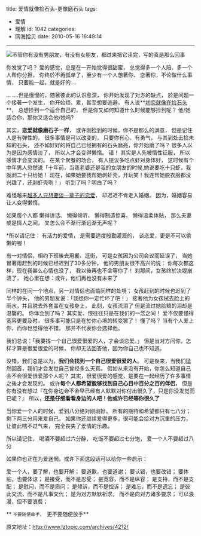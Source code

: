 title: 爱情就像捡石头-更像磨石头
tags:
  - 爱情
  - 理解
id: 1042
categories:
  - 网海拾贝
date: 2010-05-16 16:49:14
---

[![](http://a.kainy.cn/201005/%E5%A4%95%E9%98%B3%20%E7%88%B1.jpg)](http://a.kainy.cn/201005/%E5%A4%95%E9%98%B3%20%E7%88%B1.jpg)不管你有没有男朋友，有没有女朋友，都过来把它读完，写的真是那么回事

你发觉了吗？
爱的感觉，总是在一开始觉得很甜蜜，
总觉得多一个人陪、多一个人帮你分担，
你终於不再孤单了，至少有一个人想著你、
恋著你，不论做什么事情，
只要能一起，就是好的….

…
….但是慢慢的，随著彼此的认识愈深，
你开始发现了对方的缺点，
於是问题一个接著一个发生，
你开始烦、累，甚至想要逃避，
有人说**[初恋就像在捡石头](http://www.kainy.cn/2010/05/%E4%B9%A0%E6%83%AF/)**，<!--more-->
总想捡到一个适合自己的，
但是你又如何知道什么时候能够捡到呢？
他/她适合你，那你又适合他/她吗?

其实，**恋爱就像磨石子一样**，
或许刚捡到的时候，你不是那么的满意，
但是记住人是有弹性的，
很多事情是可以改变的，
只要你有心、有勇气，
与其到处去捡未知的石头，
还不如好好的将自己已经拥有的石头磨亮，你开始磨了吗？
很多人以为是因为感情淡了，
所以人才会变得懒惰。
错！
其实是人先被惰性征服，
所以感情才会变淡的。
在某个聚餐的场合，
有人提议多吃点虾对身体好，
这时候有个中年男人忽然说「十年前，当我老婆还是我的女朋友的时候,她说要吃十只虾，我就剥二十只给她！
现在，如果她要我帮她剥虾壳，开玩笑！我连帮她脱衣服都没兴趣了，还剥虾壳咧！」
听到了吗？明白了吗？

难怪越来[越多人只想要谈一辈子的恋爱](http://www.kainy.cn/2010/05/80%e5%90%8e%e9%9d%a2%e4%b8%b4%e7%9a%84%e5%8d%81%e5%a4%a7%e5%bf%83%e7%90%86%e9%97%ae%e9%a2%98/)，
却迟迟不肯走入婚姻。
因为，婚姻容易让人变得懒惰。

如果每个人都
懒得讲话、
懒得倾听、
懒得制造惊喜、
懒得温柔体贴，
那么夫妻或是情人之间，
又怎么会不渐行渐远渐无声呢？

*所以请记住：
有活力的爱情，
是需要适度殷勤灌溉的，
谈恋爱，更是不可以偷懒的喔！

有一对情侣，相约下班後去用餐、逛街，
可是女孩因为公司会议而延误了，
当她冒著雨赶到的时候已经迟到了30多分钟，
他的男朋友很不高兴的说：
你每次都这样，现在我甚么心情也没了，
我以後再也不会等你了！
刹那间，女孩终於决堤崩溃了，
她心里在想：或许，他们再也没有未来了

同样的在同一个地点，另一对情侣也面临同样的处境；
女孩赶到的时候也迟到了半个钟头，
他的男朋友说：「我想你一定忙坏了吧！」
接著他为女孩拭去脸上的雨水，并且脱去外套盖在女孩身上，
此刻，女孩流泪了
但是流过她脸颊的泪却是温馨的。
你体会到了吗？
其实爱、恨往往只是在我们的一念之间！
爱不仅要懂得宽容更要及时，
很多事可能只是在於你心境的转变罢了！
懂了吗？
当有个人爱上你，而你也觉得他不错。
那并不代表你会选择他。

我们总说：「我要找一个自己很爱很爱的人，才会谈恋爱。」
但是当对方问你，怎样才算是很爱很爱的时候，
你却无法回答他，因为你自己也不知道。

没错，我们总是以为，**我们会找到一个自己很爱很爱的人**。
可是後来，当我们猛然回首，我们才会发觉自己曾经多么天真。
假如从来没有开始，你怎么知道自己会不会很爱很爱那个人呢？
其实，很爱很爱的感觉，是要在一起经历了许多事情之後才会发现的。
或许**每个人都希望能够找到自己心目中百分之百的伴侣**，
但是你有没有想过『在你身边会不会早已经有人默默对你付出很久了，只是你没发觉而已呢？』
所以，**还是仔细看看身边的人吧！他或许已经等你很久了**

当你爱一个人的时候，爱到八分绝对刚刚好。
所有的期待和希望都只有七八分；剩下两三分用来爱自己。
如果你还继续爱得更多，很可能会给对方沉重的压力，让彼此喘不过气来，
完全丧失了爱情的乐趣。

所以请记住，
喝酒不要超过六分醉，
吃饭不要超过七分饱，
爱一个人不要超过八分

如果你也正在为爱迷惘，或许下面这段话可以给你一些启示：

爱一个人，要了解，也要开解；
要道歉，也要道谢；
要认错，也要改错；
要体贴，也要体谅；
是接受，而不是忍受；
是宽容，而不是纵容；
是支持，而不是支配；
是慰问，而不是质问；
是倾诉，而不是控诉；
是难忘，而不是遗忘；
是彼此交流，而不是凡事交代；
是为对方默默祈求，
而不是向对方诸多要求；
可以浪漫，但不要浪费；

** `不要随便牵手，
`更不要随便放手**

原文地址：http://www.lztopic.com/archives/4212/